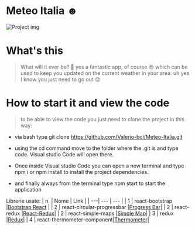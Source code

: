 # Meteo Italia ☻

![Project img](https://github.com/Valerio-boi/Meteo-italia/blob/main/Meteo.png)

<h1>What's this</h1>

> What will it ever be? :open_hands:
> yes a fantastic app, of course :unamused:
> which can be used to keep you updated on the current weather in your area.
> uh yes I know you just need to go out :worried:

<h1>
How to start it and view the code
</h1>

> to be able to view the code you just need to clone the project in this way:

- via bash type git clone https://github.com/Valerio-boi/Meteo-Italia.git

- using the cd command move to the folder where the .git is and type code.
Visual studio Code will open there.

- Once inside Visual studio Code you can open a new terminal and type npm i or npm install to install the project dependencies.

- and finally always from the terminal type npm start to start the application


Librerie usate: 
| n. | Nome | Link | 
| ---| ---  | ---  |
| 1  | react-bootstrap |[Bootstrap React](https://react-bootstrap.github.io/getting-started/introduction) | 
| 2  | react-circular-progressbar |[Progress Bar](https://www.npmjs.com/package/react-circular-progressbar)| 
| 2  | react-redux |[React-Redux](https://react-redux.js.org/)| 
| 2  | react-simple-maps |[Simple Map](https://www.react-simple-maps.io/)| 
| 3  | redux |[Redux](https://react-redux.js.org/)| 
| 4  | react-thermometer-component|[Thermometer](https://www.npmjs.com/package/react-thermometer-component)|

